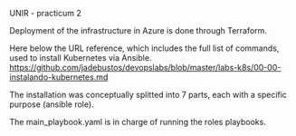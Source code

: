 UNIR - practicum 2

Deployment of the infrastructure in Azure is done through Terraform.

Here below the URL reference, which includes the full list of commands, used to install Kubernetes via Ansible.
https://github.com/jadebustos/devopslabs/blob/master/labs-k8s/00-00-instalando-kubernetes.md

The installation was conceptually splitted into 7 parts, each with a specific purpose (ansible role).

The main_playbook.yaml is in charge of running the roles playbooks.
